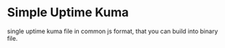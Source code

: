 # Simple Uptime Kuma
single uptime kuma file in common js format, that you can build into binary file.